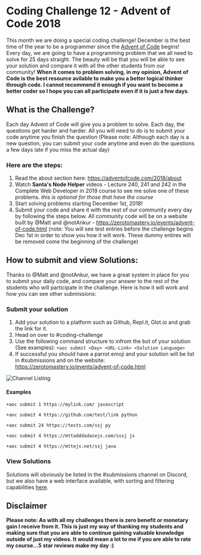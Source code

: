 # Coding Challenge 12 - Advent of Code 2018

This month we are doing a special coding challenge! December is the best time of the year to be a programmer since the [Advent of Code](https://adventofcode.com/) begins! Every day, we are going to have a programming problem that we all need to solve for 25 days straight. The beauty will be that you will be able to see your solution and compare it with all the other students from our community! **When it comes to problem solving, in my opinion, Advent of Code is the best resource avilable to make you a better logical thinker through code. I cannot recommend it enough if you want to become a better coder so I hope you can all participate even if it is just a few days**. 

## What is the Challenge?
Each day Advent of Code will give you a problem to solve. Each day, the questions get harder and harder. All you will need to do is to submit your code anytime you finish the question (Please note: Although each day is a new question, you can submit your code anytime and even do the questions a few days late if you miss the actual day)

### Here are the steps:
1. Read the about section here: https://adventofcode.com/2018/about
2. Watch **Santa's Node Helper** videos - Lecture 240, 241 and 242 in the Complete Web Developer in 2019 course to see me solve one of these problems. *this is optional for those that have the course*
3. Start solving problems starting December 1st, 2018!
4. Submit your code and share it with the rest of our community every day by following the steps below. All community code will be on a website built by @Matt and @notAnkur - https://zerotomastery.io/events/advent-of-code.html (note: You will see test entries before the challenge begins Dec 1st in order to show you how it will work. These dummy entires will be removed come the beginning of the challenge)

## How to submit and view Solutions:
Thanks to @Matt and @notAnkur, we have a great system in place for you to submit your daily code, and compare your answer to the rest of the students who will participate in the challenge. Here is how it will work and how you can see other submissions:

### Submit your solution
1. Add your solution to a platform such as Github, Repl.it, Glot.io and grab the link for it.
2. Head on over to #coding-challenge
3. Use the following command structure to infrom the bot of your solution (See examples):
 ```+aoc submit <Day> <URL-Link> <Solution Language>```
4. If successful you should have a parrot emoji and your solution will be list in #submissions and on the website: https://zerotomastery.io/events/advent-of-code.html

![Channel Listing](https://cdn.discordapp.com/attachments/486857368249040906/518019412838842368/unknown.png)

#### Examples
```+aoc submit 1 https://mylink.com/ javascript```

```+aoc submit 4 https://github.com/test/link python```

```+aoc submit 24 https://tests.com/ssj py```

```+aoc submit 4 https://mttadddadasejs.com/sssj js```

```+aoc submit 4 https://mttejs.net/ssj java```

### View Solutions
Solutions will obviously be listed in the #submissions channel on Discord, but we also have a web interface available, with sorting and filtering capabilities [here](https://zerotomastery.io/events/advent-of-code.html). 


## Disclaimer
**Please note: As with all my challenges there is zero benefit or monetary gain I receive from it. This is just my way of thanking my students and making sure that you are able to continue gaining valuable knowledge outside of just my videos. It would mean a lot to me if you are able to rate my course...5 star reviews make my day :)**
